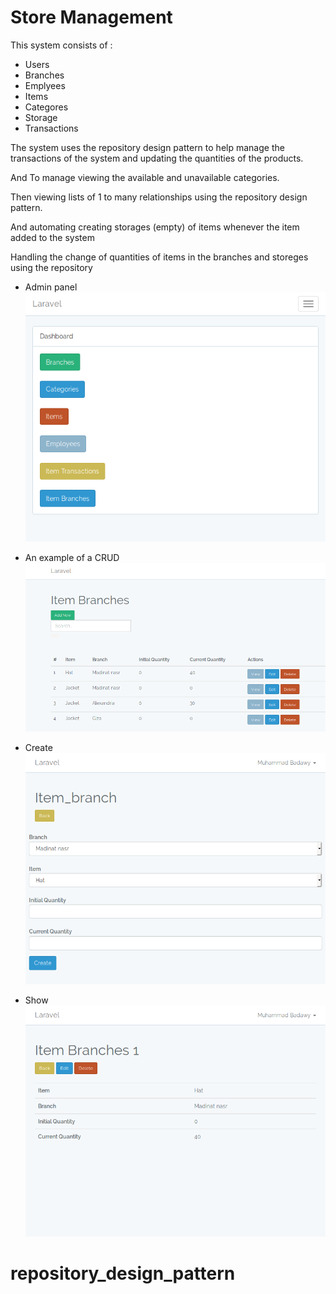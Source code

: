 Store Management
===

This system consists of :

- Users
- Branches
- Emplyees
- Items
- Categores
- Storage
- Transactions

The system uses the repository design pattern to help manage the transactions of the system and updating the quantities of the products.

And To manage viewing the available and unavailable categories.

Then viewing lists of 1 to many relationships using the repository design pattern.

And automating creating storages (empty) of items whenever the item added to the system

Handling the change of quantities of items in the branches and storeges using the repository


- Admin panel ![](home.png)


- An example of a CRUD ![](crud.png)


- Create ![](create.png)


- Show ![](show.png)



# repository_design_pattern

